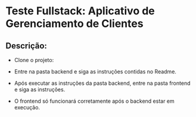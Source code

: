 # Teste Fullstack: Aplicativo de Gerenciamento de Clientes

## Descrição:

- Clone o projeto:
- Entre na pasta backend e siga as instruções contidas no Readme.
- Após executar as instruções da pasta backend, entre na pasta frontend e siga as instruções.

- O frontend só funcionará corretamente após o backend estar em execução.